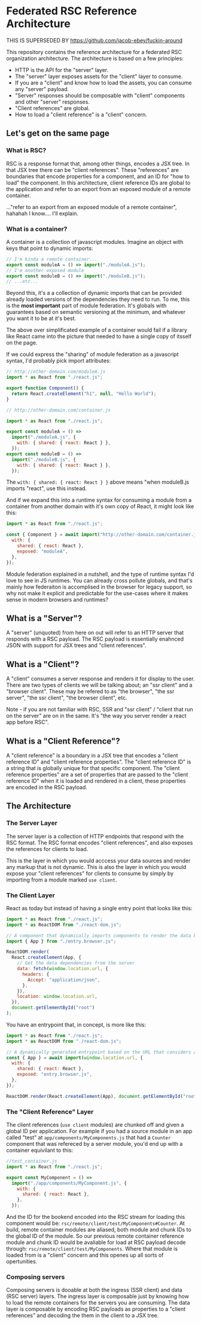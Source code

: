 # Federated RSC Reference Architecture

THIS IS SUPERSEDED BY https://github.com/jacob-ebey/fuckin-around

This repository contains the reference architecture for a federated RSC organization architecture. The architecture is based on a few principles:

- HTTP is the API for the "server" layer.
- The "server" layer exposes assets for the "client" layer to consume.
- If you are a "client" and know how to load the assets, you can consume any "server" payload.
- "Server" responses should be composable with "client" components and other "server" responses.
- "Client references" are global.
- How to load a "client reference" is a "client" concern.

## Let's get on the same page

### What is RSC?

RSC is a response format that, among other things, encodes a JSX tree. In that JSX tree there can be "client references". These "references" are boundaries that encode properties for a component, and an ID for "how to load" the component. In this architecture, client reference IDs are global to the application and refer to an export from an exposed module of a remote container.

..."refer to an export from an exposed module of a remote container", hahahah I know.... I'll explain.

### What is a container?

A container is a collection of javascript modules. Imagine an object with keys that point to dynamic imports:

```js
// I'm kinda a remote container...
export const moduleA = () => import("./moduleA.js");
// I'm another exposed module
export const moduleB = () => import("./moduleB.js");
// ...etc...
```

Beyond this, it's a a collection of dynamic imports that can be provided already loaded versions of the dependencies they need to run. To me, this is the **most important** part of module federation. It's globals with guarantees based on semantic versioning at the minimum, and whatever you want it to be at it's best.

The above over simplificated example of a container would fail if a library like React came into the picture that needed to have a single copy of itsself on the page.

If we could express the "sharing" of module federation as a javascript syntax, I'd probably pick import attributes:

```js
// http://other-domain.com/moduleA.js
import * as React from "./react.js";

export function Component() {
  return React.createElement("h1", null, "Hello World");
}
```

```js
// http://other-domain.com/container.js

import * as React from "./react.js";

export const moduleA = () =>
  import("./moduleA.js", {
    with: { shared: { react: React } },
  });
export const moduleB = () =>
  import("./moduleB.js", {
    with: { shared: { react: React } },
  });
```

The `with: { shared: { react: React } }` above means "when moduleB.js imports "react", use this instead.

And if we expand this into a runtime syntax for consuming a module from a container from another domain with it's own copy of React, it might look like this:

```js
import * as React from "./react.js";

const { Component } = await import("http://other-domain.com/container.js", {
  with: {
    shared: { react: React },
    exposed: "moduleA",
  },
});
```

Module federation explained in a nutshell, and the type of runtime syntax I'd love to see in JS runtimes. You can already cross pollute globals, and that's mainly how federaiton is accomplised in the browser for legacy support, so why not make it explicit and predictable for the use-cases where it makes sense in modern browsers and runtimes?

## What is a "Server"?

A "server" (unquoted) from here on out will refer to an HTTP server that responds with a RSC payload. The RSC payload is essentially enahnced JSON with support for JSX trees and "client references".

## What is a "Client"?

A "client" consumes a server response and renders it for display to the user. There are two types of clients we will be talking about; an "ssr client" and a "browser client". These may be refered to as "the browser", "the ssr server", "the ssr client", "the browser client", etc.

Note - if you are not familiar with RSC, SSR and "ssr client" / "client that run on the server" are on in the same. It's "the way you server render a react app before RSC".

## What is a "Client Reference"?

A "client reference" is a boundary in a JSX tree that encodes a "client reference ID" and "client reference properties". The "client reference ID" is a string that is globally unique for that specific component. The "client reference properties" are a set of properties that are passed to the "client reference ID" when it is loaded and rendered in a client, these properties are encoded in the RSC payload.

## The Architecture

### The Server Layer

The server layer is a collection of HTTP endpoints that respond with the RSC format. The RSC format encodes "client references", and also exposes the references for clients to load.

This is the layer in which you would acccess your data sources and render any markup that is not dynamic. This is also the layer in which you would expose your "client references" for clients to consume by simply by importing from a module marked `use client`.

### The Client Layer

React as today but instead of having a single entry point that looks like this:

```jsx
import * as React from "./react.js";
import * as ReactDOM from "./react-dom.js";

// A component that dynamically imports components to render the data based on the URL
import { App } from "./entry.browser.js";

ReactDOM.render(
  React.createElement(App, {
    // Get the data dependencies from the server
    data: fetch(window.location.url, {
      headers: {
        Accept: "application/json",
      },
    }),
    location: window.location.url,
  }),
  document.getElementById("root")
);
```

You have an entrypoint that, in concept, is more like this:

```jsx
import * as React from "./react.js";
import * as ReactDOM from "./react-dom.js";

// A dynamically generated entrypoint based on the URL that considers any data dependencies
const { App } = await import(window.location.url, {
  with: {
    shared: { react: React },
    exposed: "entry.browser.js",
  },
});

ReactDOM.render(React.createElement(App), document.getElementById("root"));
```

### The "Client Reference" Layer

The client references (`use client` modules) are chunked off and given a global ID per application. For example if you had a source module in an app called "test" at `app/components/MyComponents.js` that had a `Counter` component that was refereced by a server module, you'd end up with a container equivilant to this:

```js
//test_container.js
import * as React from "./react.js";

export const MyComponent = () =>
  import("./app/components/MyComponent.js", {
    with: {
      shared: { react: React },
    },
  });
```

And the ID for the bookend encoded into the RSC stream for loading this component would be: `rsc/remote/client/test/MyComponents#Counter`. At build, remote container modules are aliased, both module and chunk IDs to the global ID of the module. So our previous remote container reference module and chunk ID would be avaliable for load at RSC payload decode through: `rsc/remote/client/test/MyComponents`. Where that module is loaded from is a "client" concern and this openes up all sorts of opertunities.

### Composing servers

Composing servers is dooable at both the ingress (SSR client) and data (RSC server) layers. The ingress layer is composable just by knowing how to load the remote containers for the servers you are consuming. The data layer is composable by encoding RSC payloads as properties to a "client references" and decoding the them in the client to a JSX tree.
